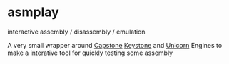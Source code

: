 # asmplay
interactive assembly / disassembly /  emulation

A very small wrapper around [Capstone][1] [Keystone][2] and [Unicorn][3] Engines to make a interative tool for quickly testing some assembly

[1]: https://github.com/aquynh/capstone
[2]: https://github.com/keystone-engine/keystone
[3]: https://github.com/unicorn-engine/unicorn
